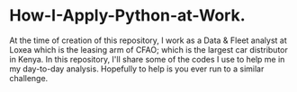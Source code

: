 # How-I-Apply-Python-at-Work.
At the time of creation of this repository, I work as a Data &amp; Fleet analyst at Loxea which is the leasing arm of CFAO; which is the largest car distributor in Kenya. In this repository, I'll share some of the codes I use to help me in my day-to-day analysis. Hopefully to help is you ever run to a similar challenge.
